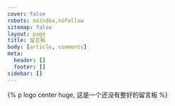 ```yaml
---
cover: false
robots: noindex,nofollow
sitemap: false
layout: page
title: 留言板
body: [article, comments]
meta:
  header: []
  footer: []
sidebar: []
---
```

 
{% p logo center huge, 这是一个还没有整好的留言板 %}